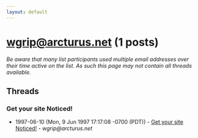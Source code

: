 ```yaml
---
layout: default
---
```


# wgrip@arcturus.net (1 posts)

_Be aware that many list participants used multiple email addresses over their time active on the list. As such this page may not contain all threads available._

## Threads

### Get your site Noticed!
+ 1997-06-10 (Mon, 9 Jun 1997 17:17:08 -0700 (PDT)) - [Get your site Noticed!](/archive/1997/06/194c337b57ce78a777f7931bd09791c68c1957212b25a30dd9e55854e5459466) - _wgrip@arcturus.net_

